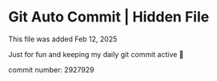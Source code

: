 # Git Auto Commit | Hidden File

This file was added Feb 12, 2025

Just for fun and keeping my daily git commit active 🤪

commit number: 2927929
